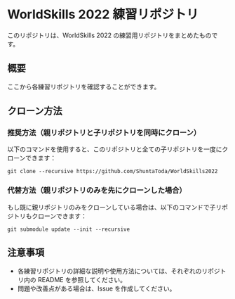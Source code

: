 # WorldSkills 2022 練習リポジトリ

このリポジトリは、WorldSkills 2022 の練習用リポジトリをまとめたものです。

## 概要

ここから各練習リポジトリを確認することができます。

## クローン方法

### 推奨方法（親リポジトリと子リポジトリを同時にクローン）

以下のコマンドを使用すると、このリポジトリと全ての子リポジトリを一度にクローンできます：

```
git clone --recursive https://github.com/ShuntaToda/WorldSkills2022
```

### 代替方法（親リポジトリのみを先にクローンした場合）

もし既に親リポジトリのみをクローンしている場合は、以下のコマンドで子リポジトリもクローンできます：

```
git submodule update --init --recursive
```

## 注意事項

- 各練習リポジトリの詳細な説明や使用方法については、それぞれのリポジトリ内の README を参照してください。
- 問題や改善点がある場合は、Issue を作成してください。
